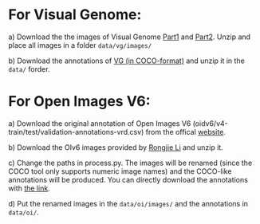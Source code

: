 # For Visual Genome:
a) Download the the images of Visual Genome [Part1](https://cs.stanford.edu/people/rak248/VG_100K_2/images.zip) and [Part2](https://cs.stanford.edu/people/rak248/VG_100K_2/images2.zip). Unzip and place all images in a folder ```data/vg/images/```

b) Download the annotations of [VG (in COCO-format)](https://drive.google.com/file/d/1aGwEu392DiECGdvwaYr-LgqGLmWhn8yD/view?usp=sharing) and unzip it in the ```data/``` forder.


# For Open Images V6:
a) Download the original annotation of Open Images V6 (oidv6/v4-train/test/validation-annotations-vrd.csv) from the offical [website](https://storage.googleapis.com/openimages/web/download.html).

b) Download the OIv6 images provided by [Rongjie Li](https://github.com/SHTUPLUS/PySGG/blob/main/DATASET.md) and unzip it.

c) Change the paths in process.py. The images will be renamed (since the COCO tool only supports numeric image names) and the COCO-like annotations will be produced. You can directly download the annotations with [the link](https://drive.google.com/file/d/1kWeG3O071Bx17KI7oLbMdgGvE5xmyY8k/view?usp=share_link).

d) Put the renamed images in the ```data/oi/images/``` and the annotations in ```data/oi/```.
